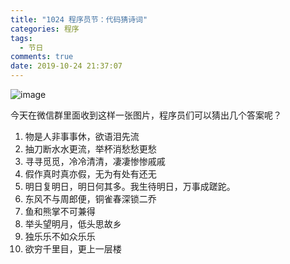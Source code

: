```yaml
---
title: "1024 程序员节：代码猜诗词"
categories: 程序
tags:
  - 节日
comments: true
date: 2019-10-24 21:37:07
---
```


![image](https://upload-images.jianshu.io/upload_images/910914-fd5fbdc008443c42?imageMogr2/auto-orient/strip%7CimageView2/2/w/1240)

<!--more-->

今天在微信群里面收到这样一张图片，程序员们可以猜出几个答案呢？

1. 物是人非事事休，欲语泪先流
1. 抽刀断水水更流，举杯消愁愁更愁
1. 寻寻觅觅，冷冷清清，凄凄惨惨戚戚
1. 假作真时真亦假，无为有处有还无
1. 明日复明日，明日何其多。我生待明日，万事成蹉跎。
1. 东风不与周郎便，铜雀春深锁二乔
1. 鱼和熊掌不可兼得
1. 举头望明月，低头思故乡
1. 独乐乐不如众乐乐
1. 欲穷千里目，更上一层楼

​
